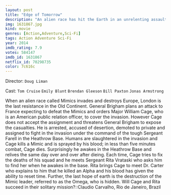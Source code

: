 ```yaml
---
layout: post
title: "Edge of Tomorrow"
description: "An alien race has hit the Earth in an unrelenting assault, unbeatable by any military unit in the world. Major William Cage (Cruise) is an officer who has never seen a day of combat when he is unceremoniously dropped into what amounts to a suicide mission. Killed within minutes, Cage now finds himself inexplicably thrown into a time loop-forcing him to live out the same brutal combat over and over, fighting and dying again...and again. But with each battle, Cage becomes able to engage the adversaries with increasing skill, alongside S.."
img: 1631867.jpg
kind: movie
genres: [Action,Adventure,Sci-Fi]
tags: Action Adventure Sci-Fi 
year: 2014
imdb_rating: 7.9
votes: 584147
imdb_id: 1631867
netflix_id: 70298735
color: 7c616c
---
```

Director: `Doug Liman`  

Cast: `Tom Cruise` `Emily Blunt` `Brendan Gleeson` `Bill Paxton` `Jonas Armstrong` 

When an alien race called Mimics invades and destroys Europe, London is the last resistance in the Old Continent. General Brigham plans an attack to France expecting to defeat the Mimics and orders Major William Cage, who is an American public relation officer, to cover the invasion. However Cage does not accept the assignment and threatens General Brigham to expose the casualties. He is arrested, accused of desertion, demoted to private and assigned to fight in the invasion under the command of the tough Sergeant Farell in the Heathrow Base. Humans are slaughtered in the invasion and Cage kills a Mimic and is sprayed by his blood; in less than five minutes combat, Cage dies. Surprisingly he awakes in the Heathrow Base and relives the same day over and over after dieing. Each time, Cage tries to fix the deaths of his squad and he meets Sergeant Rita Vrataski who asks him to find her when he awakes in the base. Rita brings Cage to meet Dr. Carter who explains to him that he killed an Alpha and his blood has given the ability to reset time. Further, the last hope of earth is the destruction of the Mimic leader, referred to as the Omega, who is hidden. Will Cage and Rita succeed in their solitary mission?::Claudio Carvalho, Rio de Janeiro, Brazil